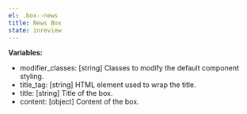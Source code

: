 ```yaml
---
el: .box--news
title: News Box
state: inreview
---
```


__Variables:__
* modifier_classes: [string] Classes to modify the default component styling.
* title_tag: [string] HTML element used to wrap the title.
* title: [string] Title of the box.
* content: [object] Content of the box.
